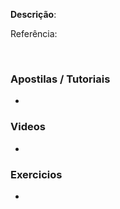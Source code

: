 <strong>Descrição</strong>: 
<br/>

Referência: <a href="#"></a>

<br/>

### Apostilas / Tutoriais

<ul>
<li><a href=""></a></li>
</ul>

### Videos

<ul>
<li><a href=""></a></li>
</ul>

### Exercicios

<ul>
<li><a href=""></a></li>
</ul>
